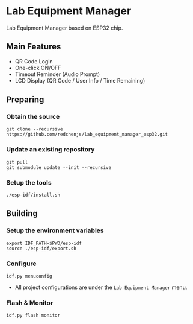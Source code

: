 Lab Equipment Manager
=====================

Lab Equipment Manager based on ESP32 chip.

## Main Features

* QR Code Login
* One-click ON/OFF
* Timeout Reminder (Audio Prompt)
* LCD Display (QR Code / User Info / Time Remaining)

## Preparing

### Obtain the source

```
git clone --recursive https://github.com/redchenjs/lab_equipment_manager_esp32.git
```

### Update an existing repository

```
git pull
git submodule update --init --recursive
```

### Setup the tools

```
./esp-idf/install.sh
```

## Building

### Setup the environment variables

```
export IDF_PATH=$PWD/esp-idf
source ./esp-idf/export.sh
```

### Configure

```
idf.py menuconfig
```

* All project configurations are under the `Lab Equipment Manager` menu.

### Flash & Monitor

```
idf.py flash monitor
```
